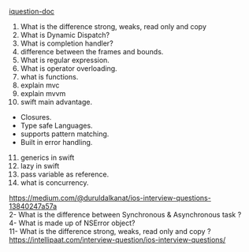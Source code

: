 <a href="https://docs.google.com/document/d/1ua0QP1vG8vATGk4mhVw9lz53XrStYv0Nl4A5GBd68UA/edit">iquestion-doc</a>
1. What is the difference strong, weaks, read only and copy
2. What is Dynamic Dispatch? 
3. What is completion handler?
4. difference between the frames and bounds.
5. What is regular expression.
6. What is operator overloading.
7. what is functions.
8. explain mvc
9. explain mvvm
10. swift main advantage.
   * Closures.
   * Type safe Languages.
   * supports pattern matching.
   * Built in error handling.
11. generics in swift
12. lazy in swift
13. pass variable as reference.
14. what is concurrency.



https://medium.com/@duruldalkanat/ios-interview-questions-13840247a57a <br>
2- What is the difference between Synchronous & Asynchronous task ? <br>
4- What is made up of NSError object? <br>
11- What is the difference strong, weaks, read only and copy ? <br>
https://intellipaat.com/interview-question/ios-interview-questions/ <br>

